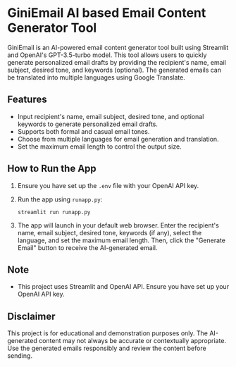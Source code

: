 # GiniEmail AI based Email Content Generator Tool
GiniEmail is an AI-powered email content generator tool built using Streamlit and OpenAI's GPT-3.5-turbo model. This tool allows users to quickly generate personalized email drafts by providing the recipient's name, email subject, desired tone, and keywords (optional). The generated emails can be translated into multiple languages using Google Translate.

## Features

- Input recipient's name, email subject, desired tone, and optional keywords to generate personalized email drafts.
- Supports both formal and casual email tones.
- Choose from multiple languages for email generation and translation.
- Set the maximum email length to control the output size.

## How to Run the App

1. Ensure you have set up the `.env` file with your OpenAI API key.

2. Run the app using `runapp.py`:

   ```
   streamlit run runapp.py
   ```

3. The app will launch in your default web browser. Enter the recipient's name, email subject, desired tone, keywords (if any), select the language, and set the maximum email length. Then, click the "Generate Email" button to receive the AI-generated email.

## Note

- This project uses Streamlit and OpenAI API. Ensure you have set up your OpenAI API key.

## Disclaimer

This project is for educational and demonstration purposes only. The AI-generated content may not always be accurate or contextually appropriate. Use the generated emails responsibly and review the content before sending.
